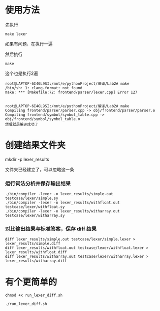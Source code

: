 # 使用方法

先执行
```
make lexer
```
如果有问题，在执行一遍

然后执行
```
make
```
这个也是执行2遍
```
root@LAPTOP-6I4GL9SI:/mnt/e/pythonProject/编译/Lab2# make
/bin/sh: 1: clang-format: not found
make: *** [Makefile:72: frontend/parser/lexer.cpp] Error 127


root@LAPTOP-6I4GL9SI:/mnt/e/pythonProject/编译/Lab2# make
Compiling frontend/parser/parser.cpp -> obj/frontend/parser/parser.o
Compiling frontend/symbol/symbol_table.cpp -> obj/frontend/symbol/symbol_table.o
然后就是编译成功了

```


# 创建结果文件夹
mkdir -p lexer_results

文件夹已经建立了，可以忽略这一条


### 运行词法分析并保存输出结果

```
./bin/compiler -lexer -o lexer_results/simple.out testcase/lexer/simple.sy
./bin/compiler -lexer -o lexer_results/withfloat.out testcase/lexer/withfloat.sy
./bin/compiler -lexer -o lexer_results/witharray.out testcase/lexer/witharray.sy
```


### 对比输出结果与标准答案，保存 diff 结果

```
diff lexer_results/simple.out testcase/lexer/simple.lexer > lexer_results/simple.diff
diff lexer_results/withfloat.out testcase/lexer/withfloat.lexer > lexer_results/withfloat.diff
diff lexer_results/witharray.out testcase/lexer/witharray.lexer > lexer_results/witharray.diff
```

# 有个更简单的
```
chmod +x run_lexer_diff.sh

./run_lexer_diff.sh
```